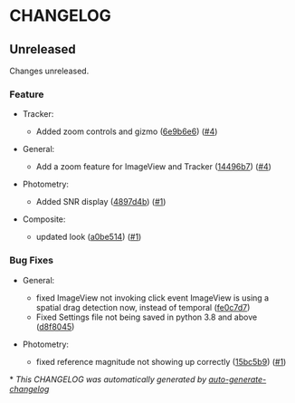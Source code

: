 # CHANGELOG

## Unreleased

Changes unreleased.

### Feature

- Tracker:
  - Added zoom controls and gizmo ([6e9b6e6](https://github.com/JotaRata/StarTrak/commit/6e9b6e6a38da2504ea087b23f1c3d4d763ccaab5)) ([#4](https://github.com/JotaRata/StarTrak/pull/4))

- General:
  - Add a zoom feature for ImageView and Tracker ([14496b7](https://github.com/JotaRata/StarTrak/commit/14496b75a21bf8c2bbc9ea58c56b84d91f699a24)) ([#4](https://github.com/JotaRata/StarTrak/pull/4))

- Photometry:
  - Added SNR display ([4897d4b](https://github.com/JotaRata/StarTrak/commit/4897d4ba003d44ea730f62474f89e20d6fd416fe)) ([#1](https://github.com/JotaRata/StarTrak/pull/1))

- Composite:
  - updated look ([a0be514](https://github.com/JotaRata/StarTrak/commit/a0be514ef6671bd740ce693725362673d3a03b15)) ([#1](https://github.com/JotaRata/StarTrak/pull/1))

### Bug Fixes

- General:
  - fixed ImageView not invoking click event
ImageView is using a spatial drag detection now, instead of temporal ([fe0c7d7](https://github.com/JotaRata/StarTrak/commit/fe0c7d74123ba360e1a2a0475495725abf65a478))
  - Fixed Settings file not being saved in python 3.8 and above ([d8f8045](https://github.com/JotaRata/StarTrak/commit/d8f804513abfe51e5e897fb648e36c381b21afe7))

- Photometry:
  - fixed reference magnitude not showing up correctly ([15bc5b9](https://github.com/JotaRata/StarTrak/commit/15bc5b9aa6a4629f7935f3e48ebd1ea9fa1f5862)) ([#1](https://github.com/JotaRata/StarTrak/pull/1))

\* *This CHANGELOG was automatically generated by [auto-generate-changelog](https://github.com/BobAnkh/auto-generate-changelog)*
